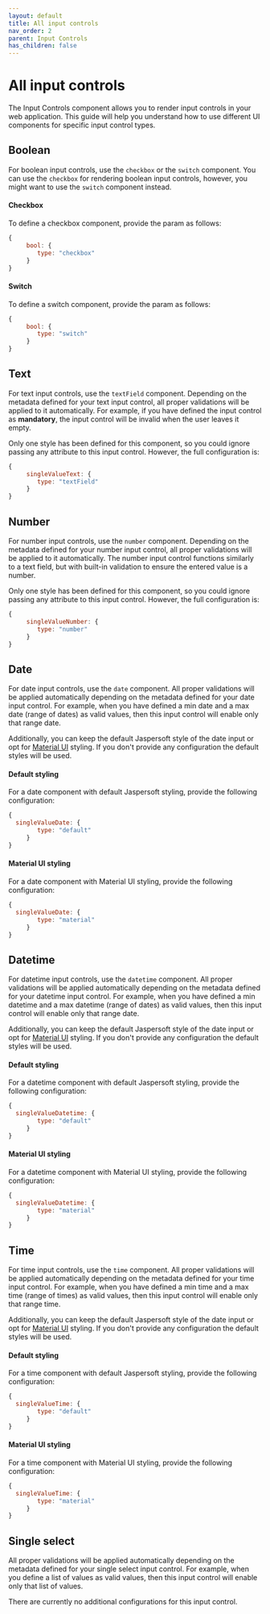 ```yaml
---
layout: default
title: All input controls
nav_order: 2
parent: Input Controls
has_children: false
---
```

# All input controls

The Input Controls component allows you to render input controls in your web application. This guide will help you understand how to use different UI components for specific input control types.

##  Boolean
For boolean input controls, use the `checkbox` or the `switch` component. You can use the `checkbox` for rendering boolean input controls, however, you might want to use the `switch` component instead.

#### Checkbox
  To define a checkbox component, provide the param as follows:
  ```js
  {
       bool: {
          type: "checkbox"
       }
  }
  ```

#### Switch
To define a switch component, provide the param as follows:
  ```js
  {
       bool: {
          type: "switch"
       }
  }
  ```

##  Text
For text input controls, use the `textField` component.
Depending on the metadata defined for your text input control, all proper validations will be applied to it automatically. For example, if you have defined the input control as **mandatory**, the input control will be invalid when the user leaves it empty.

Only one style has been defined for this component, so you could ignore passing any attribute to this input control. However, the full configuration is:
  ```js
  {
       singleValueText: {
          type: "textField"
       }
  }
  ```

##  Number
For number input controls, use the `number` component.
Depending on the metadata defined for your number input control, all proper validations will be applied to it automatically. The number input control functions similarly to a text field, but with built-in validation to ensure the entered value is a number.

Only one style has been defined for this component, so you could ignore passing any attribute to this input control. However, the full configuration is:
  ```js
  {
       singleValueNumber: {
          type: "number"
       }
  }
  ```

##  Date
For date input controls, use the `date` component. All proper validations will be applied automatically depending on the metadata defined for your date input control. For example, when you have defined a min date and a max date (range of dates) as valid values, then this input control will enable only that range date. 

Additionally, you can keep the default Jaspersoft style of the date input or opt for [Material UI](https://mui.com/x/react-date-pickers/date-picker/) styling. If you don't provide any configuration the default styles will be used.

#### Default styling
For a date component with default Jaspersoft styling, provide the following configuration:
  ```js
  {
    singleValueDate: {
          type: "default"
       }
  }
  ```

#### Material UI styling
For a date component with Material UI styling, provide the following configuration:
  ```js
  {
    singleValueDate: {
          type: "material"
       }
  }
  ```

##  Datetime
For datetime input controls, use the `datetime` component.
All proper validations will be applied automatically depending on the metadata defined for your datetime input control. For example, when you have defined a min datetime and a max datetime (range of dates) as valid values, then this input control will enable only that range date.

Additionally, you can keep the default Jaspersoft style of the date input or opt for [Material UI](https://mui.com/x/react-date-pickers/date-picker/) styling. If you don't provide any configuration the default styles will be used.

#### Default styling
For a datetime component with default Jaspersoft styling, provide the following configuration:
  ```js
  {
    singleValueDatetime: {
          type: "default"
       }
  }
  ```
#### Material UI styling
For a datetime component with Material UI styling, provide the following configuration:
  ```js
  {
    singleValueDatetime: {
          type: "material"
       }
  }
  ```

##  Time
For time input controls, use the `time` component. All proper validations will be applied automatically depending on the metadata defined for your time input control. For example, when you have defined a min time and a max time (range of times) as valid values, then this input control will enable only that range time.

Additionally, you can keep the default Jaspersoft style of the date input or opt for [Material UI](https://mui.com/x/react-date-pickers/date-picker/) styling. If you don't provide any configuration the default styles will be used.

#### Default styling
For a time component with default Jaspersoft styling, provide the following configuration:
  ```js
  {
    singleValueTime: {
          type: "default"
       }
  }
  ```

#### Material UI styling
For a time component with Material UI styling, provide the following configuration:
  ```js
  {
    singleValueTime: {
          type: "material"
       }
  }
  ```

##  Single select
All proper validations will be applied automatically depending on the metadata defined for your single select input control. For example, when you define a list of values as valid values, then this input control will enable only that list of values.

There are currently no additional configurations for this input control.